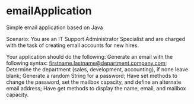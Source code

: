 # emailApplication
Simple email application based on Java

Scenario: You are an IT Support Administrator Specialist and are
charged with the task of creating email accounts for new hires.

Your application should do the following:
Generate an email with the following syntax: firstname.lastname@department.company.com;
Determine the department (sales, development, accounting), if none leave blank;
Generate a random String for a password;
Have set methods to change the password, set the mailbox capacity, and define an alternate email address;
Have get methods to display the name, email, and mailbox capacity.
